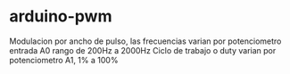 # arduino-pwm
Modulacion por ancho de pulso, las frecuencias varian por potenciometro entrada A0 rango de 200Hz a 2000Hz
Ciclo de trabajo o duty varian por potenciometro A1, 1% a 100%
